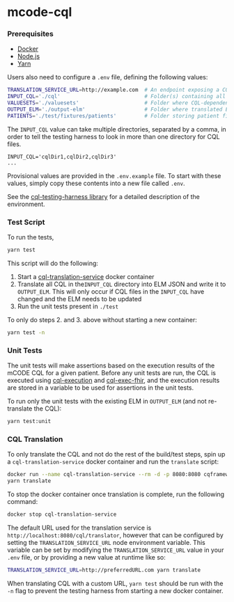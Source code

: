 # mcode-cql

### Prerequisites

* [Docker](https://docker.com)
* [Node.js](https://nodejs.org/en/)
* [Yarn](https://classic.yarnpkg.com/en/)

Users also need to configure a `.env` file, defining the following values:

```bash
TRANSLATION_SERVICE_URL=http://example.com  # An endpoint exposing a CQL translation service
INPUT_CQL='./cql'                           # Folder(s) containing all CQL to translate
VALUESETS='./valuesets'                     # Folder where CQL-dependent valuesets live
OUTPUT_ELM='./output-elm'                   # Folder where translated ELM will be saved
PATIENTS='./test/fixtures/patients'         # Folder storing patient files used as test fixtures
```

The `INPUT_CQL` value can take multiple directories, separated by a comma, in order to tell the testing harness to look in more than one directory for CQL files.

```
INPUT_CQL='cqlDir1,cqlDir2,cqlDir3'
...
```

Provisional values are provided in the `.env.example` file. To start with these values, simply copy these contents into a new file called `.env`.

See the [cql-testing-harness library](https://github.com/mcode/cql-testing-harness) for a detailed description of the environment.

### Test Script

To run the tests,

``` bash
yarn test
```

This script will do the following:

1. Start a [cql-translation-service](https://github.com/cqframework/cql-translation-service) docker container
2. Translate all CQL in the`INPUT_CQL` directory into ELM JSON and write it to `OUTPUT_ELM`. This will only occur if CQL files in the `INPUT_CQL` have changed and the ELM needs to be updated
3. Run the unit tests present in `./test`

To only do steps 2. and 3. above without starting a new container:

```bash
yarn test -n
```

### Unit Tests

The unit tests will make assertions based on the execution results of the mCODE CQL for a given patient. Before any unit tests are run, the CQL is executed using [cql-execution](https://github.com/cqframework/cql-execution/) and [cql-exec-fhir](https://github.com/cqframework/cql-exec-fhir), and the execution results are stored in a variable to be used for assertions in the unit tests.

To run only the unit tests with the existing ELM in `OUTPUT_ELM` (and not re-translate the CQL):

``` bash
yarn test:unit
```

### CQL Translation

To only translate the CQL and not do the rest of the build/test steps, spin up a `cql-translation-service` docker container and run the `translate` script:

``` bash
docker run --name cql-translation-service --rm -d -p 8080:8080 cqframework/cql-translation-service:latest
yarn translate
```

To stop the docker container once translation is complete, run the following command:

``` bash
docker stop cql-translation-service
```

The default URL used for the translation service is `http://localhost:8080/cql/translator`, however that can be configured by setting the `TRANSLATION_SERVICE_URL` node environment variable. This variable can be set by modifying the `TRANSLATION_SERVICE_URL` value in your `.env` file, or by providing a new value at runtime like so:

``` bash
TRANSLATION_SERVICE_URL=http://preferredURL.com yarn translate
```

When translating CQL with a custom URL, `yarn test` should be run with the `-n` flag to prevent the testing harness from starting a new docker container.
